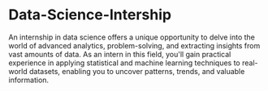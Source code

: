 # Data-Science-Intership
An internship in data science offers a unique opportunity to delve into the world of advanced analytics, problem-solving, and extracting insights from vast amounts of data. As an intern in this field, you'll gain practical experience in applying statistical and machine learning techniques to real-world datasets, enabling you to uncover patterns, trends, and valuable information. 
